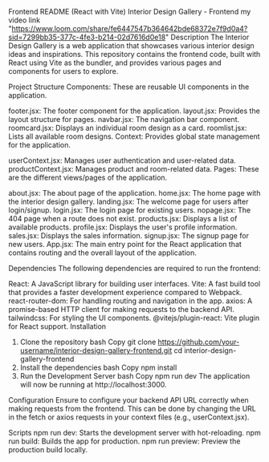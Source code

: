 Frontend README (React with Vite)
Interior Design Gallery - Frontend
my video link "https://www.loom.com/share/fe6447547b364642bde68372e7f9d0a4?sid=7299bb35-377c-4fe3-b214-02d7616d0e18"
Description
The Interior Design Gallery is a web application that showcases various interior design ideas and inspirations. This repository contains the frontend code, built with React using Vite as the bundler, and provides various pages and components for users to explore.

Project Structure
Components: These are reusable UI components in the application.

footer.jsx: The footer component for the application.
layout.jsx: Provides the layout structure for pages.
navbar.jsx: The navigation bar component.
roomcard.jsx: Displays an individual room design as a card.
roomlist.jsx: Lists all available room designs.
Context: Provides global state management for the application.

userContext.jsx: Manages user authentication and user-related data.
productContext.jsx: Manages product and room-related data.
Pages: These are the different views/pages of the application.

about.jsx: The about page of the application.
home.jsx: The home page with the interior design gallery.
landing.jsx: The welcome page for users after login/signup.
login.jsx: The login page for existing users.
nopage.jsx: The 404 page when a route does not exist.
products.jsx: Displays a list of available products.
profile.jsx: Displays the user's profile information.
sales.jsx: Displays the sales information.
signup.jsx: The signup page for new users.
App.jsx: The main entry point for the React application that contains routing and the overall layout of the application.

Dependencies
The following dependencies are required to run the frontend:

React: A JavaScript library for building user interfaces.
Vite: A fast build tool that provides a faster development experience compared to Webpack.
react-router-dom: For handling routing and navigation in the app.
axios: A promise-based HTTP client for making requests to the backend API.
tailwindcss: For styling the UI components.
@vitejs/plugin-react: Vite plugin for React support.
Installation
1. Clone the repository
bash
Copy
git clone https://github.com/your-username/interior-design-gallery-frontend.git
cd interior-design-gallery-frontend
2. Install the dependencies
bash
Copy
npm install
3. Run the Development Server
bash
Copy
npm run dev
The application will now be running at http://localhost:3000.

Configuration
Ensure to configure your backend API URL correctly when making requests from the frontend. This can be done by changing the URL in the fetch or axios requests in your context files (e.g., userContext.jsx).

Scripts
npm run dev: Starts the development server with hot-reloading.
npm run build: Builds the app for production.
npm run preview: Preview the production build locally.